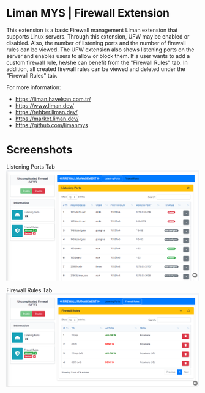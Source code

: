 # Liman MYS | Firewall Extension

This extension is a basic Firewall management Liman extension that supports Linux servers. Through this extension, UFW may be enabled or disabled. Also, the number of listening ports and the number of firewall rules can be viewed. The UFW extension also shows listening ports on the server and enables users to allow or block them. If a user wants to add a custom firewall rule, he/she can benefit from the "Firewall Rules" tab. In addition, all created firewall rules can be viewed and deleted under the "Firewall Rules" tab.

For more information:
- https://liman.havelsan.com.tr/
- https://www.liman.dev/
- https://rehber.liman.dev/
- https://market.liman.dev/
- https://github.com/limanmys

# Screenshots
Listening Ports Tab </br>
<kbd>
  ![scr01](/screenshots/listeningPortsTab.jpg)
</kbd>

Firewall Rules Tab </br>
<kbd>
  ![scr02](/screenshots/firewallRulesTab.jpg)
</kbd>
